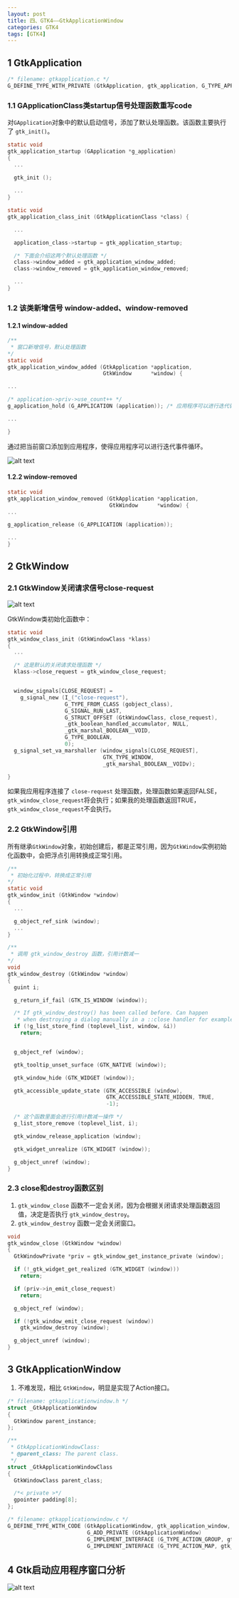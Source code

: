 ```yaml
---
layout: post
title: 四、GTK4——GtkApplicationWindow
categories: GTK4
tags: [GTK4]
---
```


## 1 GtkApplication

```c
/* filename: gtkapplication.c */
G_DEFINE_TYPE_WITH_PRIVATE (GtkApplication, gtk_application, G_TYPE_APPLICATION)
```

### 1.1 GApplicationClass类startup信号处理函数重写code

对`GApplication`对象中的默认启动信号，添加了默认处理函数。该函数主要执行了 `gtk_init()`。

```c
static void
gtk_application_startup (GApplication *g_application)
{
  ...

  gtk_init ();
  
  ...
}

static void
gtk_application_class_init (GtkApplicationClass *class) {

  ...

  application_class->startup = gtk_application_startup;

  /* 下面会介绍这两个默认处理函数 */
  class->window_added = gtk_application_window_added;
  class->window_removed = gtk_application_window_removed;

  ...
}

```

### 1.2 该类新增信号 window-added、window-removed

#### 1.2.1 window-added

```c
/**
 * 窗口新增信号，默认处理函数
*/
static void
gtk_application_window_added (GtkApplication *application,
                              GtkWindow      *window) {

...

/* application->priv->use_count++ */
g_application_hold (G_APPLICATION (application)); /* 应用程序可以进行迭代循环了 */

...

}
```

通过把当前窗口添加到应用程序，使得应用程序可以进行迭代事件循环。

![alt text](/assets/GTK4/03_GtkApplicationWindow/image/image-1.png)

#### 1.2.2 window-removed

```c
static void
gtk_application_window_removed (GtkApplication *application,
                                GtkWindow      *window) {
...

g_application_release (G_APPLICATION (application));

...
}
```

## 2 GtkWindow

### 2.1 GtkWindow关闭请求信号close-request

![alt text](/assets/GTK4/03_GtkApplicationWindow/image/image-3.png)

GtkWindow类初始化函数中：

```c
static void
gtk_window_class_init (GtkWindowClass *klass)
{
  ...

  /* 这是默认的关闭请求处理函数 */
  klass->close_request = gtk_window_close_request;


  window_signals[CLOSE_REQUEST] =
    g_signal_new (I_("close-request"),
                  G_TYPE_FROM_CLASS (gobject_class),
                  G_SIGNAL_RUN_LAST,
                  G_STRUCT_OFFSET (GtkWindowClass, close_request),
                  _gtk_boolean_handled_accumulator, NULL,
                  _gtk_marshal_BOOLEAN__VOID,
                  G_TYPE_BOOLEAN,
                  0);
  g_signal_set_va_marshaller (window_signals[CLOSE_REQUEST],
                              GTK_TYPE_WINDOW,
                              _gtk_marshal_BOOLEAN__VOIDv);

}
```

如果我应用程序连接了 `close-request` 处理函数，处理函数如果返回FALSE，`gtk_window_close_request`将会执行；如果我的处理函数返回TRUE，`gtk_window_close_request`不会执行。

### 2.2 GtkWindow引用

所有继承`GtkWindow`对象，初始创建后，都是正常引用，因为`GtkWindow`实例初始化函数中，会把浮点引用转换成正常引用。

```c
/**
 * 初始化过程中，转换成正常引用
*/
static void
gtk_window_init (GtkWindow *window)
{
  ...

  g_object_ref_sink (window);
  ...
}

/**
 * 调用 gtk_window_destroy 函数，引用计数减一
*/
void
gtk_window_destroy (GtkWindow *window)
{
  guint i;

  g_return_if_fail (GTK_IS_WINDOW (window));

  /* If gtk_window_destroy() has been called before. Can happen
   * when destroying a dialog manually in a ::close handler for example. */
  if (!g_list_store_find (toplevel_list, window, &i))
    return;


  g_object_ref (window);

  gtk_tooltip_unset_surface (GTK_NATIVE (window));

  gtk_window_hide (GTK_WIDGET (window));

  gtk_accessible_update_state (GTK_ACCESSIBLE (window),
                               GTK_ACCESSIBLE_STATE_HIDDEN, TRUE,
                               -1);

  /* 这个函数里面会进行引用计数减一操作 */
  g_list_store_remove (toplevel_list, i);

  gtk_window_release_application (window);

  gtk_widget_unrealize (GTK_WIDGET (window));

  g_object_unref (window);
}

```
 
### 2.3 close和destroy函数区别

1. `gtk_window_close` 函数不一定会关闭，因为会根据关闭请求处理函数返回值，决定是否执行 `gtk_window_destroy`。
2. `gtk_window_destroy` 函数一定会关闭窗口。

```c
void
gtk_window_close (GtkWindow *window)
{
  GtkWindowPrivate *priv = gtk_window_get_instance_private (window);

  if (!_gtk_widget_get_realized (GTK_WIDGET (window)))
    return;

  if (priv->in_emit_close_request)
    return;

  g_object_ref (window);

  if (!gtk_window_emit_close_request (window))
    gtk_window_destroy (window);

  g_object_unref (window);
}
```


## 3 GtkApplicationWindow

1. 不难发现，相比 `GtkWindow`，明显是实现了Action接口。

```c
/* filename: gtkapplicationwindow.h */
struct _GtkApplicationWindow
{
  GtkWindow parent_instance;
};

/**
 * GtkApplicationWindowClass:
 * @parent_class: The parent class.
 */
struct _GtkApplicationWindowClass
{
  GtkWindowClass parent_class;

  /*< private >*/
  gpointer padding[8];
};

/* filename: gtkapplicationwindow.c */
G_DEFINE_TYPE_WITH_CODE (GtkApplicationWindow, gtk_application_window, GTK_TYPE_WINDOW,
                         G_ADD_PRIVATE (GtkApplicationWindow)
                         G_IMPLEMENT_INTERFACE (G_TYPE_ACTION_GROUP, gtk_application_window_group_iface_init)
                         G_IMPLEMENT_INTERFACE (G_TYPE_ACTION_MAP, gtk_application_window_map_iface_init))
```

## 4 Gtk启动应用程序窗口分析

![alt text](/assets/GTK4/03_GtkApplicationWindow/image/image-2.png)

